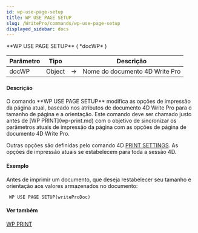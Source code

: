 ```yaml
---
id: wp-use-page-setup
title: WP USE PAGE SETUP
slug: /WritePro/commands/wp-use-page-setup
displayed_sidebar: docs
---
```


<!--REF #_command_.WP USE PAGE SETUP.Syntax-->**WP USE PAGE SETUP** ( *docWP* )<!-- END REF-->
<!--REF #_command_.WP USE PAGE SETUP.Params-->
| Parâmetro | Tipo |  | Descrição |
| --- | --- | --- | --- |
| docWP | Object | &#8594;  | Nome do documento 4D Write Pro |

<!-- END REF-->

#### Descrição 

<!--REF #_command_.WP USE PAGE SETUP.Summary-->O comando **WP USE PAGE SETUP** modifica as opções de impressão da página atual, baseado nos atributos de documento 4D Write Pro para o tamanho de página e a orientação.<!-- END REF--> Este comando deve ser chamado justo antes de [WP PRINT](wp-print.md) com o objetivo de sincronizar os parâmetros atuais de impressão da página com as opções de página de documento 4D Write Pro. 

Outras opções são definidas pelo comando 4D [PRINT SETTINGS](../../commands-legacy/print-settings.md). As opções de impressão atuais se estabelecem para toda a sessão 4D.

#### Exemplo 

Antes de imprimir um documento, que deseja restabelecer seu tamanho e orientação aos valores armazenados no documento:

```4d
 WP USE PAGE SETUP(writeProDoc)
```

#### Ver também 

[WP PRINT](wp-print.md)  
